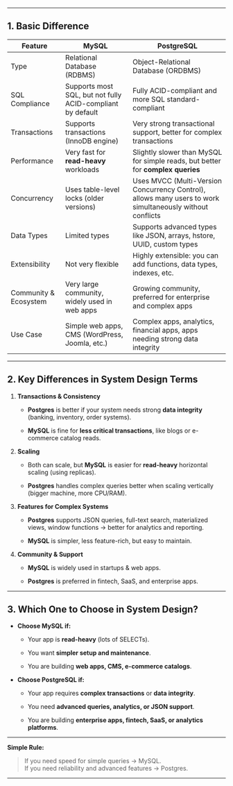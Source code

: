 
---

## **1. Basic Difference**

| Feature               | MySQL                                                      | PostgreSQL                                                                                                |
| --------------------- | ---------------------------------------------------------- | --------------------------------------------------------------------------------------------------------- |
| Type                  | Relational Database (RDBMS)                                | Object-Relational Database (ORDBMS)                                                                       |
| SQL Compliance        | Supports most SQL, but not fully ACID-compliant by default | Fully ACID-compliant and more SQL standard-compliant                                                      |
| Transactions          | Supports transactions (InnoDB engine)                      | Very strong transactional support, better for complex transactions                                        |
| Performance           | Very fast for **read-heavy** workloads                     | Slightly slower than MySQL for simple reads, but better for **complex queries**                           |
| Concurrency           | Uses table-level locks (older versions)                    | Uses MVCC (Multi-Version Concurrency Control), allows many users to work simultaneously without conflicts |
| Data Types            | Limited types                                              | Supports advanced types like JSON, arrays, hstore, UUID, custom types                                     |
| Extensibility         | Not very flexible                                          | Highly extensible: you can add functions, data types, indexes, etc.                                       |
| Community & Ecosystem | Very large community, widely used in web apps              | Growing community, preferred for enterprise and complex apps                                              |
| Use Case              | Simple web apps, CMS (WordPress, Joomla, etc.)             | Complex apps, analytics, financial apps, apps needing strong data integrity                               |

---

## **2. Key Differences in System Design Terms**

1. **Transactions & Consistency**
    
    - **Postgres** is better if your system needs strong **data integrity** (banking, inventory, order systems).
        
    - **MySQL** is fine for **less critical transactions**, like blogs or e-commerce catalog reads.
        
2. **Scaling**
    
    - Both can scale, but **MySQL** is easier for **read-heavy** horizontal scaling (using replicas).
        
    - **Postgres** handles complex queries better when scaling vertically (bigger machine, more CPU/RAM).
        
3. **Features for Complex Systems**
    
    - **Postgres** supports JSON queries, full-text search, materialized views, window functions → better for analytics and reporting.
        
    - **MySQL** is simpler, less feature-rich, but easy to maintain.
        
4. **Community & Support**
    
    - **MySQL** is widely used in startups & web apps.
        
    - **Postgres** is preferred in fintech, SaaS, and enterprise apps.
        

---

## **3. Which One to Choose in System Design?**

- **Choose MySQL if:**
    
    - Your app is **read-heavy** (lots of SELECTs).
        
    - You want **simpler setup and maintenance**.
        
    - You are building **web apps, CMS, e-commerce catalogs**.
        
- **Choose PostgreSQL if:**
    
    - Your app requires **complex transactions** or **data integrity**.
        
    - You need **advanced queries, analytics, or JSON support**.
        
    - You are building **enterprise apps, fintech, SaaS, or analytics platforms**.
        

---

 **Simple Rule:**

> If you need speed for simple queries → MySQL.  
> If you need reliability and advanced features → Postgres.

---

